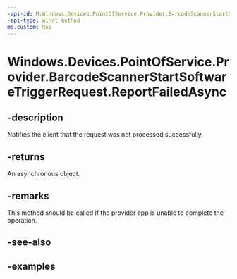 ```yaml
---
-api-id: M:Windows.Devices.PointOfService.Provider.BarcodeScannerStartSoftwareTriggerRequest.ReportFailedAsync
-api-type: winrt method
ms.custom: RS5
---
```


<!-- Method syntax.
public IAsyncAction BarcodeScannerStartSoftwareTriggerRequest.ReportFailedAsync()
-->

# Windows.Devices.PointOfService.Provider.BarcodeScannerStartSoftwareTriggerRequest.ReportFailedAsync

## -description
Notifies the client that the request was not processed successfully.

## -returns
An asynchronous object.

## -remarks
This method should be called if the provider app is unable to complete the operation.

## -see-also

## -examples

